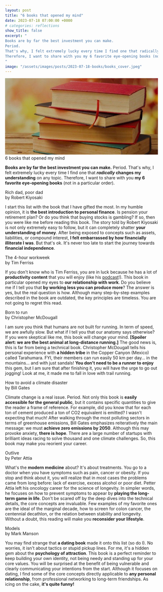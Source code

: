 ```yaml
---
layout: post
title: "6 books that opened my mind"
date: 2023-07-18 07:00:00 +0000
# categories: reflections
show_title: false
excerpt: "
Books are by far the best investment you can make.
Period.
That's why, I felt extremely lucky every time I find one that radically changes my understanding on any topic.
Therefore, I want to share with you my 6 favorite eye-opening books (not in a particular order).
"
image: "/assets/images/posts/2023-07-18-books/books_cover.jpeg"
---
```


<div class="cover-image">
  <div class="image-container">
    <img src="/assets/images/posts/2023-07-18-books/books_cover.jpeg" loading="lazy">
  </div>
  <div class="image-text">
    <div class="main-title">6 books that opened my mind</div>
  </div>
</div>


**Books are by far the best investment you can make.**
Period.
That's why, I felt extremely lucky every time I find one that **_radically_ changes my understanding** on any topic.
Therefore, I want to share with you **my 6 favorite eye-opening books** (not in a particular order).

<div class="book-container">
  <div class="book">
    Rich dad, poor dad
  </div>
  <div class="book-author">
    by Robert Kiyosaki
  </div>
</div>

I start this list with the book that I have gifted the most.
In my humble opinion, it is **the best introduction to personal finance**.
Is pension your retirement plan?
Or do you think that buying stocks is gambling?
If so, then you were like me before reading this book.
The story told by Robert Kiyosaki is not only extremely easy to follow, but it can completely shatter **your understanding of money**.
After being exposed to concepts such as assets, liabilities, or compound interest, **I felt embarrassed by how financially illiterate I was**.
But that's ok.
It's never too late to start the journey towards **financial independence**.

<div class="book-container">
  <div class="book">
    The 4-hour workweek
  </div>
  <div class="book-author">
    by Tim Ferriss
  </div>
</div>

If you don't know who is Tim Ferriss, you are in luck because he has a lot of **productivity content** that you will enjoy (like his [podcast](https://tim.blog/podcast/)!).
This book in particular opened my eyes to **our relationship with work**.
Do you believe me if I tell you that **by working less you can produce more**?
The answer is yes, but the real question is how.
Although many step-by-step examples described in the book are outdated, the key principles are timeless.
You are not going to regret this read.

<div class="book-container">
  <div class="book">
    Born to run
  </div>
  <div class="book-author">
    by Christopher McDougall
  </div>
</div>

I am sure you think that humans are not built for running.
In term of speed, we are awfully slow.
But what if I tell you that our anatomy says otherwise?
If you were skeptical like me, this book will change your mind.
**[Spoiler alert: we are the best animal at long-distance running.]** The good news is, this is far from being a technical book.
Christopher McDougall tells his personal experience with **a hidden tribe** in the Copper Canyon (Mexico) called Tarahumara.
FYI, their members can run easily 50 km per day… in the mountains… and with just sandals!
**You don't need to be a runner to enjoy** this gem, but I am sure that after finishing it, you will have the urge to go out jogging!
Look at me, it made me to fall in love with trail running.

<div class="book-container">
  <div class="book">
    How to avoid a climate disaster
  </div>
  <div class="book-author">
    by Bill Gates
  </div>
</div>

Climate change is a real issue.
Period.
Not only this book is **easily accessible for the general public**, but it contains specific quantities to give the reader a frame of reference.
For example, did you know that for each ton of cement produced a ton of CO2 equivalent is emitted?
I wasn't expecting that much!
After walking through the most polluting sectors in terms of greenhouse emissions, Bill Gates emphasizes reiteratively the main message: we must **achieve zero emissions by 2050**.
Although this may provoke anxiety, **there is hope**.
There are a large number of startups with brilliant ideas racing to solve thousand and one climate challenges.
So, this book may make you reorient your career.

<div class="book-container">
  <div class="book">
    Outlive
  </div>
  <div class="book-author">
    by Peter Attia
  </div>
</div>

What's the **modern medicine** about?
It's about treatments.
You go to a doctor when you have symptoms such as pain, cancer or obesity.
If you stop and think about it, you will realize that in most cases the problems came from long before: lack of exercise, excess alcohol or poor diet.
Petter Attia left his oncology career for the science of longevity.
In simpler words, he focuses on how to prevent symptoms to appear by **playing the long-term game in life**.
Don't be scared off by the deep dives into the technical details, the core concepts are invaluable.
Few examples of my favorite ones are the ideal of the marginal decade, how to screen for colon cancer, the centennial decathlon, or the relation between stability and longevity.
Without a doubt, this reading will make you **reconsider your lifestyle**.

<div class="book-container">
  <div class="book">
    Models
  </div>
  <div class="book-author">
    by Mark Manson
  </div>
</div>

You may find strange that **a dating book** made it onto this list (so do I).
No worries, it isn't about tactics or stupid pickup lines.
For me, it's a hidden gem about the **psychology of attraction**.
This book is a perfect reminder to keep building your own identity, not being needy and standing up for your core values.
You will be surprised at the benefit of being vulnerable and clearly communicating your intentions from the start.
Although it focuses on dating, I find some of the core concepts directly applicable to **any personal relationship**, from professional networking to long-term friendships.
As icing on the cake, **it's quite funny!**